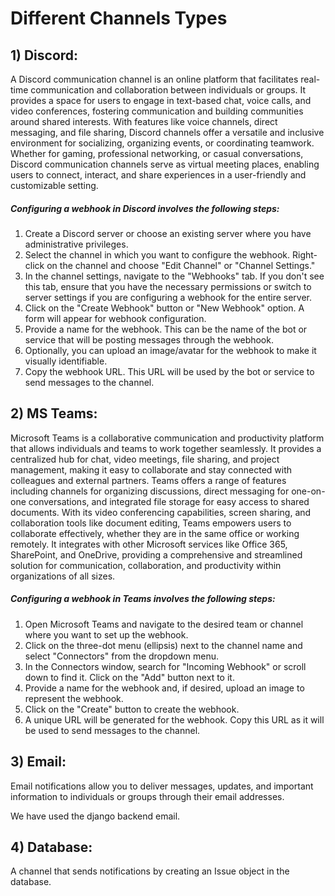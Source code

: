Different Channels Types
========

## 1) Discord:

A Discord communication channel is an online platform that facilitates real-time communication and collaboration between individuals or groups. It provides a space for users to engage in text-based chat, voice calls, and video conferences, fostering communication and building communities around shared interests. With features like voice channels, direct messaging, and file sharing, Discord channels offer a versatile and inclusive environment for socializing, organizing events, or coordinating teamwork. Whether for gaming, professional networking, or casual conversations, Discord communication channels serve as virtual meeting places, enabling users to connect, interact, and share experiences in a user-friendly and customizable setting.

##### **Configuring a webhook in Discord involves the following steps:**
1. Create a Discord server or choose an existing server where you have administrative privileges.
2. Select the channel in which you want to configure the webhook. Right-click on the channel and choose "Edit Channel" or "Channel Settings."
3. In the channel settings, navigate to the "Webhooks" tab. If you don't see this tab, ensure that you have the necessary permissions or switch to server settings if you are configuring a webhook for the entire server.
4. Click on the "Create Webhook" button or "New Webhook" option. A form will appear for webhook configuration.
5. Provide a name for the webhook. This can be the name of the bot or service that will be posting messages through the webhook.
6. Optionally, you can upload an image/avatar for the webhook to make it visually identifiable.
7. Copy the webhook URL. This URL will be used by the bot or service to send messages to the channel.

## 2) MS Teams:

Microsoft Teams is a collaborative communication and productivity platform that allows individuals and teams to work together seamlessly. It provides a centralized hub for chat, video meetings, file sharing, and project management, making it easy to collaborate and stay connected with colleagues and external partners. Teams offers a range of features including channels for organizing discussions, direct messaging for one-on-one conversations, and integrated file storage for easy access to shared documents. With its video conferencing capabilities, screen sharing, and collaboration tools like document editing, Teams empowers users to collaborate effectively, whether they are in the same office or working remotely. It integrates with other Microsoft services like Office 365, SharePoint, and OneDrive, providing a comprehensive and streamlined solution for communication, collaboration, and productivity within organizations of all sizes.

##### **Configuring a webhook in Teams involves the following steps:**

1) Open Microsoft Teams and navigate to the desired team or channel where you want to set up the webhook.
2) Click on the three-dot menu (ellipsis) next to the channel name and select "Connectors" from the dropdown menu.
3) In the Connectors window, search for "Incoming Webhook" or scroll down to find it. Click on the "Add" button next to it.
4) Provide a name for the webhook and, if desired, upload an image to represent the webhook.
5) Click on the "Create" button to create the webhook.
6) A unique URL will be generated for the webhook. Copy this URL as it will be used to send messages to the channel.

## 3) Email:

Email notifications allow you to deliver messages, updates, and important information to individuals or groups through their email addresses.

We have used the django backend email.

## 4) Database:

A channel that sends notifications by creating an Issue object in the database.

